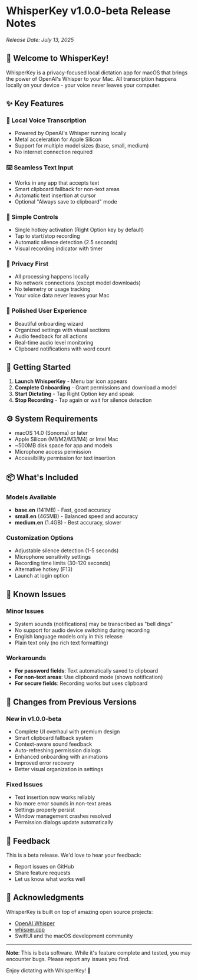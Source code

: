 # WhisperKey v1.0.0-beta Release Notes

*Release Date: July 13, 2025*

## 🎉 Welcome to WhisperKey!

WhisperKey is a privacy-focused local dictation app for macOS that brings the power of OpenAI's Whisper to your Mac. All transcription happens locally on your device - your voice never leaves your computer.

## ✨ Key Features

### 🎤 Local Voice Transcription
- Powered by OpenAI's Whisper running locally
- Metal acceleration for Apple Silicon
- Support for multiple model sizes (base, small, medium)
- No internet connection required

### ⌨️ Seamless Text Input
- Works in any app that accepts text
- Smart clipboard fallback for non-text areas
- Automatic text insertion at cursor
- Optional "Always save to clipboard" mode

### 🎯 Simple Controls
- Single hotkey activation (Right Option key by default)
- Tap to start/stop recording
- Automatic silence detection (2.5 seconds)
- Visual recording indicator with timer

### 🔐 Privacy First
- All processing happens locally
- No network connections (except model downloads)
- No telemetry or usage tracking
- Your voice data never leaves your Mac

### 🎨 Polished User Experience
- Beautiful onboarding wizard
- Organized settings with visual sections
- Audio feedback for all actions
- Real-time audio level monitoring
- Clipboard notifications with word count

## 🚀 Getting Started

1. **Launch WhisperKey** - Menu bar icon appears
2. **Complete Onboarding** - Grant permissions and download a model
3. **Start Dictating** - Tap Right Option key and speak
4. **Stop Recording** - Tap again or wait for silence detection

## ⚙️ System Requirements

- macOS 14.0 (Sonoma) or later
- Apple Silicon (M1/M2/M3/M4) or Intel Mac
- ~500MB disk space for app and models
- Microphone access permission
- Accessibility permission for text insertion

## 📦 What's Included

### Models Available
- **base.en** (141MB) - Fast, good accuracy
- **small.en** (465MB) - Balanced speed and accuracy
- **medium.en** (1.4GB) - Best accuracy, slower

### Customization Options
- Adjustable silence detection (1-5 seconds)
- Microphone sensitivity settings
- Recording time limits (30-120 seconds)
- Alternative hotkey (F13)
- Launch at login option

## 🐛 Known Issues

### Minor Issues
- System sounds (notifications) may be transcribed as "bell dings"
- No support for audio device switching during recording
- English language models only in this release
- Plain text only (no rich text formatting)

### Workarounds
- **For password fields**: Text automatically saved to clipboard
- **For non-text areas**: Use clipboard mode (shows notification)
- **For secure fields**: Recording works but uses clipboard

## 🔄 Changes from Previous Versions

### New in v1.0.0-beta
- Complete UI overhaul with premium design
- Smart clipboard fallback system
- Context-aware sound feedback
- Auto-refreshing permission dialogs
- Enhanced onboarding with animations
- Improved error recovery
- Better visual organization in settings

### Fixed Issues
- Text insertion now works reliably
- No more error sounds in non-text areas
- Settings properly persist
- Window management crashes resolved
- Permission dialogs update automatically

## 📝 Feedback

This is a beta release. We'd love to hear your feedback:
- Report issues on GitHub
- Share feature requests
- Let us know what works well

## 🙏 Acknowledgments

WhisperKey is built on top of amazing open source projects:
- [OpenAI Whisper](https://github.com/openai/whisper)
- [whisper.cpp](https://github.com/ggerganov/whisper.cpp)
- SwiftUI and the macOS development community

---

**Note**: This is beta software. While it's feature complete and tested, you may encounter bugs. Please report any issues you find.

Enjoy dictating with WhisperKey! 🎉